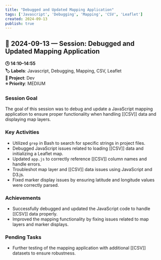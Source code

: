 ```yaml
---
title: "Debugged and Updated Mapping Application"
tags: ['Javascript', 'Debugging', 'Mapping', 'CSV', 'Leaflet']
created: 2024-09-13
publish: true
---
```


## 📅 2024-09-13 — Session: Debugged and Updated Mapping Application

**🕒 14:10–14:55**  
**🏷️ Labels**: Javascript, Debugging, Mapping, CSV, Leaflet  
**📂 Project**: Dev  
**⭐ Priority**: MEDIUM  


### Session Goal
The goal of this session was to debug and update a JavaScript mapping application to ensure proper functionality when handling [[CSV]] data and displaying map layers.

### Key Activities
- Utilized `grep` in Bash to search for specific strings in project files.
- Debugged JavaScript issues related to loading [[CSV]] data and initializing a Leaflet map.
- Updated `app.js` to correctly reference [[CSV]] column names and handle errors.
- Troubleshot map layer and [[CSV]] data issues using JavaScript and D3.js.
- Fixed marker display issues by ensuring latitude and longitude values were correctly parsed.

### Achievements
- Successfully debugged and updated the JavaScript code to handle [[CSV]] data properly.
- Improved the mapping functionality by fixing issues related to map layers and marker displays.

### Pending Tasks
- Further testing of the mapping application with additional [[CSV]] datasets to ensure robustness.
